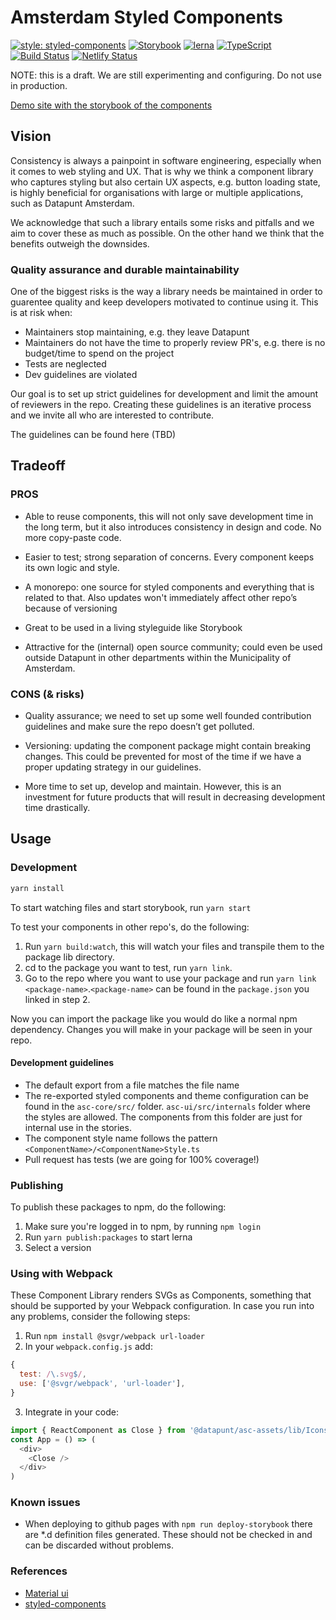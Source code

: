 # Amsterdam Styled Components

[![style: styled-components](https://img.shields.io/badge/style-%F0%9F%92%85%20styled--components-orange.svg?colorB=daa357&colorA=db748e)](https://github.com/styled-components/styled-components)
[![Storybook](https://github.com/storybooks/brand/blob/master/badge/badge-storybook.svg)](https://github.com/storybooks/storybook)
[![lerna](https://img.shields.io/badge/maintained%20with-lerna-cc00ff.svg)](https://lernajs.io/)
[![TypeScript](https://badges.frapsoft.com/typescript/version/typescript-next.svg?v=101)](https://github.com/ellerbrock/typescript-badges/)
[![Build Status](https://travis-ci.org/Amsterdam/amsterdam-styled-components.svg?branch=draft)](https://travis-ci.org/Amsterdam/amsterdam-styled-components)
[![Netlify Status](https://api.netlify.com/api/v1/badges/4faed618-ee95-4a15-bebb-448d215dbb38/deploy-status)](https://app.netlify.com/sites/amsterdam-styled-components/deploys)

NOTE: this is a draft. We are still experimenting and configuring. Do not use in production.

[Demo site with the storybook of the components](https://amsterdam.github.io/amsterdam-styled-components)

## Vision

Consistency is always a painpoint in software engineering, especially when it comes to web styling and UX. That is why we think a component library who captures styling but also certain UX aspects, e.g. button loading state, is highly beneficial for organisations with large or multiple applications, such as Datapunt Amsterdam.

We acknowledge that such a library entails some risks and pitfalls and we aim to cover these as much as possible. On the other hand we think that the benefits outweigh the downsides.

### Quality assurance and durable maintainability

One of the biggest risks is the way a library needs be maintained in order to guarentee quality and keep developers motivated to continue using it. This is at risk when:

- Maintainers stop maintaining, e.g. they leave Datapunt
- Maintainers do not have the time to properly review PR's, e.g. there is no budget/time to spend on the project
- Tests are neglected
- Dev guidelines are violated

Our goal is to set up strict guidelines for development and limit the amount of reviewers in the repo. Creating these guidelines is an iterative process and we invite all who are interested to contribute.

The guidelines can be found here (TBD)

## Tradeoff

### PROS

- Able to reuse components, this will not only save development time in the long term, but it also introduces consistency in design and code. No more copy-paste code.

- Easier to test; strong separation of concerns. Every component keeps its own logic and style.

- A monorepo: one source for styled components and everything that is related to that. Also updates won't immediately affect other repo’s because of versioning

- Great to be used in a living styleguide like Storybook

- Attractive for the (internal) open source community; could even be used outside Datapunt in other departments within the Municipality of Amsterdam.

### CONS (& risks)

- Quality assurance; we need to set up some well founded contribution guidelines and make sure the repo doesn’t get polluted.

- Versioning: updating the component package might contain breaking changes. This could be prevented for most of the time if we have a proper updating strategy in our guidelines.

- More time to set up, develop and maintain. However, this is an investment for future products that will result in decreasing development time drastically.

## Usage

### Development

```bash
yarn install
```

To start watching files and start storybook, run `yarn start`

To test your components in other repo's, do the following:

1. Run `yarn build:watch`, this will watch your files and transpile them to the package lib directory.
2. cd to the package you want to test, run `yarn link`.
3. Go to the repo where you want to use your package and run `yarn link <package-name>`.`<package-name>` can be found in the `package.json` you linked in step 2.

Now you can import the package like you would do like a normal npm dependency. Changes you will make in your package will be seen in your repo.

#### Development guidelines

- The default export from a file matches the file name
- The re-exported styled components and theme configuration can be found in the `asc-core/src/` folder.
  `asc-ui/src/internals` folder where the styles are allowed. The components from this folder are just for internal use in the stories.
- The component style name follows the pattern `<ComponentName>/<ComponentName>Style.ts`
- Pull request has tests (we are going for 100% coverage!)

### Publishing

To publish these packages to npm, do the following:

1. Make sure you're logged in to npm, by running `npm login`
2. Run `yarn publish:packages` to start lerna
3. Select a version

### Using with Webpack

These Component Library renders SVGs as Components, something that should be supported by your Webpack configuration. In case you run into any problems, consider the following steps:

1. Run `npm install @svgr/webpack url-loader`
2. In your `webpack.config.js` add:

```js
{
  test: /\.svg$/,
  use: ['@svgr/webpack', 'url-loader'],
}
```

3. Integrate in your code:

```js
import { ReactComponent as Close } from '@datapunt/asc-assets/lib/Icons/Close.svg'
const App = () => (
  <div>
    <Close />
  </div>
)
```

### Known issues

- When deploying to github pages with `npm run deploy-storybook` there are \*.d definition files generated. These should not be checked in and can be discarded without problems.

### References

- [Material ui](https://material-ui.com/getting-started/installation/)
- [styled-components](https://www.styled-components.com/)
